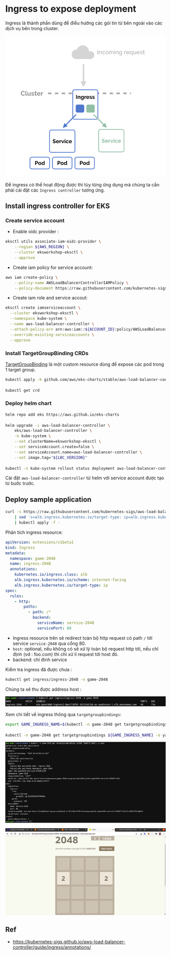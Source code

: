 # Ingress to expose deployment  

Ingress là thành phần dùng để điều hướng các gói tin từ bên ngoài vào các dịch vụ bên trong cluster.  

![ingress](img/2021-03-02-09-43-14.png)  

Để ingress có thể hoạt động được thì tùy từng ứng dụng mà chúng ta cần phải cài đặt các `Ingress controller` tương ứng.  

## Install ingress controller for EKS  

### Create service account  

+ Enable oidc provider :  

```bash
eksctl utils associate-iam-oidc-provider \
    --region ${AWS_REGION} \
    --cluster eksworkshop-eksctl \
    --approve
```

+ Create iam policy for service account:  

```bash
aws iam create-policy \
    --policy-name AWSLoadBalancerControllerIAMPolicy \
    --policy-document https://raw.githubusercontent.com/kubernetes-sigs/aws-load-balancer-controller/main/docs/install/iam_policy.json
```

+ Create iam role and service accout:  

```bash
eksctl create iamserviceaccount \
  --cluster eksworkshop-eksctl \
  --namespace kube-system \
  --name aws-load-balancer-controller \
  --attach-policy-arn arn:aws:iam::${ACCOUNT_ID}:policy/AWSLoadBalancerControllerIAMPolicy \
  --override-existing-serviceaccounts \
  --approve
```

### Install TargetGroupBinding CRDs  

[TargetGroupBinding](https://kubernetes-sigs.github.io/aws-load-balancer-controller/guide/targetgroupbinding/targetgroupbinding/) là một custom resource dùng để expose các pod trong 1 target group.  

```bash
kubectl apply -k github.com/aws/eks-charts/stable/aws-load-balancer-controller/crds?ref=master

kubectl get crd
```

### Deploy helm chart  

```bash
helm repo add eks https://aws.github.io/eks-charts

helm upgrade -i aws-load-balancer-controller \
    eks/aws-load-balancer-controller \
    -n kube-system \
    --set clusterName=eksworkshop-eksctl \
    --set serviceAccount.create=false \
    --set serviceAccount.name=aws-load-balancer-controller \
    --set image.tag="${LBC_VERSION}"

kubectl -n kube-system rollout status deployment aws-load-balancer-controller
```

Cài đặt `aws-load-balancer-controller` từ helm với service account được tạo từ bước trước.  

## Deploy sample application  

```bash
curl -s https://raw.githubusercontent.com/kubernetes-sigs/aws-load-balancer-controller/main/docs/examples/2048/2048_full.yaml \
    | sed 's=alb.ingress.kubernetes.io/target-type: ip=alb.ingress.kubernetes.io/target-type: instance=g' \
    | kubectl apply -f -
```

Phân tích ingress resource:  

```yaml
apiVersion: extensions/v1beta1
kind: Ingress
metadata:
  namespace: game-2048
  name: ingress-2048
  annotations:
    kubernetes.io/ingress.class: alb
    alb.ingress.kubernetes.io/scheme: internet-facing
    alb.ingress.kubernetes.io/target-type: ip
spec:
  rules:
    - http:
        paths:
          - path: /*
            backend:
              serviceName: service-2048
              servicePort: 80
```

+ Ingress resource trên sẽ redirect toàn bộ http request có path `/` tới service `service-2048` qua cổng 80.  
+ `host`: optional, nếu không có sẽ xử lý toàn bộ request http tới, nếu chỉ định (vd : foo.com) thì chỉ xử lí request tới host đó.  
+ backend: chỉ đinh service  

Kiểm tra ingress đã được chưa :  

```bash
kubectl get ingress/ingress-2048 -n game-2048
```

Chúng ta sẽ thu được address host :  

![res](img/2021-03-02-10-43-27.png)  

Xem chi tiết về ingress thông qua `targetgroupbindings`:  

```bash
export GAME_INGRESS_NAME=$(kubectl -n game-2048 get targetgroupbindings -o jsonpath='{.items[].metadata.name}')

kubectl -n game-2048 get targetgroupbindings ${GAME_INGRESS_NAME} -o yaml
```

![img](img/2021-03-02-10-46-42.png)  

![web](img/2021-03-02-10-48-51.png)  

## Ref  

+ <https://kubernetes-sigs.github.io/aws-load-balancer-controller/guide/ingress/annotations/>  
